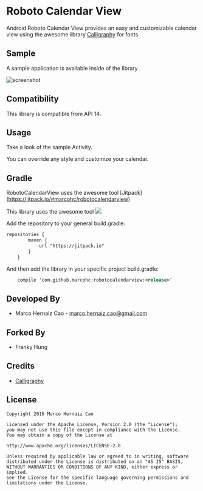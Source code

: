 Roboto Calendar View
==============

Android Roboto Calendar View provides an easy and customizable calendar view using the awesome library [Calligraphy](https://github.com/chrisjenx/Calligraphy) for fonts

Sample
------

A sample application is available inside of the library

![screenshot](http://i63.tinypic.com/vnjdw5.jpg)

Compatibility
-------------

This library is compatible from API 14.

Usage
-----

Take a look of the sample Activity.

You can override any style and customize your calendar.

Gradle
------

RobotoCalendarView uses the awesome tool [Jitpack] (https://jitpack.io/#marcohc/robotocalendarview)

This library uses the awesome tool [![](https://jitpack.io/v/marcohc/robotocalendarview.svg)](https://jitpack.io/#marcohc/robotocalendarview)

Add the repository to your general build.gradle:

``` xml
repositories {
	    maven {
	        url "https://jitpack.io"
	    }
	}
```

And then add the library in your specific project build.gradle:

``` xml
    compile 'com.github.marcohc:robotocalendarview:<release>'
```

Developed By
------------

* Marco Hernaiz Cao - <marco.hernaiz.cao@gmail.com>

Forked By
------------

* Franky Hung <Mageek>
 
Credits
-------

 * [Calligraphy](https://github.com/chrisjenx/Calligraphy)

License
-------

    Copyright 2016 Marco Hernaiz Cao
    
    Licensed under the Apache License, Version 2.0 (the "License");
    you may not use this file except in compliance with the License.
    You may obtain a copy of the License at
    
    http://www.apache.org/licenses/LICENSE-2.0
    
    Unless required by applicable law or agreed to in writing, software
    distributed under the License is distributed on an "AS IS" BASIS,
    WITHOUT WARRANTIES OR CONDITIONS OF ANY KIND, either express or implied.
    See the License for the specific language governing permissions and
    limitations under the License.
